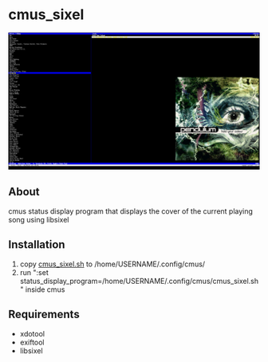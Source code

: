 cmus_sixel
==========

<picture>
  <img src=".github/images/demo.png?cache=none" alt= cmus_sixel>
</picture>

## About
cmus status display program that displays the cover of the current playing song using libsixel

## Installation
1. copy [cmus_sixel.sh](https://raw.githubusercontent.com/S22F5/cmus_sixel/main/cmus_sixel.sh) to /home/USERNAME/.config/cmus/
2. run ":set status_display_program=/home/USERNAME/.config/cmus/cmus_sixel.sh" inside cmus

## Requirements
- xdotool
- exiftool
- libsixel
